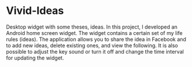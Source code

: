 # Vivid-Ideas
Desktop widget with some theses, ideas.
In this project, I developed an Android home screen widget. The widget contains a certain set of my life rules (ideas). The application allows you to share the idea in Facebook and to add new ideas, delete existing ones, and view the following. It is also possible to adjust the key sound or turn it off and change the time interval for updating the widget.
